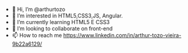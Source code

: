 - 👋 Hi, I’m @arthurtozo
- 👀 I’m interested in HTML5,CSS3,JS, Angular.
- 🌱 I’m currently learning HTML5 E CSS3
- 💞️ I’m looking to collaborate on front-end
- 📫 How to reach me https://www.linkedin.com/in/arthur-tozo-vieira-9b22a6129/

<!---
arthurtozo/arthurtozo is a ✨ special ✨ repository because its `README.md` (this file) appears on your GitHub profile.
You can click the Preview link to take a look at your changes.
--->
